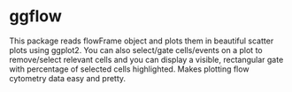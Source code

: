 ggflow
======

This package reads flowFrame object and plots them in beautiful scatter plots using ggplot2. You can also select/gate cells/events on a plot to remove/select relevant cells and you can display a visible, rectangular gate with percentage of selected cells highlighted. Makes plotting flow cytometry data easy and pretty. 
